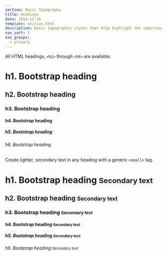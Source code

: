 ```yaml
---
section: Basic Typography
title: Headings
date: 2014-12-16
template: section.html
description: Basic typographic styles that help highlight the importance of a section of content within a page
nav_sort: 1
nav_groups:
  - primary
---
```


All HTML headings, <code>&lt;h1&gt;</code> through <code>&lt;h6&gt;</code> are available.

<div class="guide-example guide-example-tight">
  <h1>h1. Bootstrap heading</h1>
  <h2>h2. Bootstrap heading</h2>
  <h3>h3. Bootstrap heading</h3>
  <h4>h4. Bootstrap heading</h4>
  <h5>h5. Bootstrap heading</h5>
  <h6>h6. Bootstrap heading</h6>
</div>

Create lighter, secondary text in any heading with a generic <code>&lt;small&gt;</code> tag.

<div class="guide-example guide-example-tight">
  <h1>h1. Bootstrap heading <small>Secondary text</small></h1>
  <h2>h2. Bootstrap heading <small>Secondary text</small></h2>
  <h3>h3. Bootstrap heading <small>Secondary text</small></h3>
  <h4>h4. Bootstrap heading <small>Secondary text</small></h4>
  <h5>h5. Bootstrap heading <small>Secondary text</small></h5>
  <h6>h6. Bootstrap heading <small>Secondary text</small></h6>
</div>
